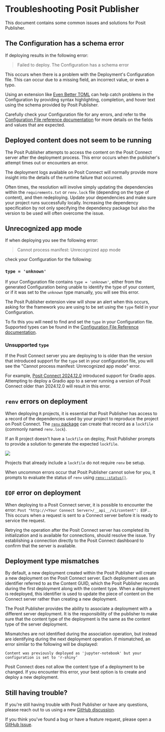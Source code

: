 # Troubleshooting Posit Publisher

This document contains some common issues and solutions for Posit Publisher.

## The Configuration has a schema error

If deploying results in the following error:

> Failed to deploy. The Configuration has a schema error

This occurs when there is a problem with the Deployment's Configuration file.
This can occur due to a missing field, an incorrect value, or even a typo.

Using an extension like [Even Better TOML](https://marketplace.visualstudio.com/items?itemName=tamasfe.even-better-toml)
can help catch problems in the Configuration by providing syntax highlighting,
completion, and hover text using the schema provided by Posit Publisher.

Carefully check your Configuration file for any errors, and refer to the
[Configuration File reference documentation](https://github.com/posit-dev/publisher/blob/main/docs/configuration.md)
for more details on the fields and values that are expected.

## Deployed content does not seem to be running

The Posit Publisher attempts to access the content on the Posit Connect server after
the deployment process. This error occurs when the publisher's attempt times out or
encounters an error.

The deployment logs available on Posit Connect will normally provide more insight into
the details of the runtime failure that occurred.

Often times, the resolution will involve simply updating the dependencies within the
`requirements.txt` or `renv.lock` file (depending on the type of content), and then
redeploying. Update your dependencies and make sure your project runs successfully
locally. Increasing the dependency specification by not only specifying the dependency
package but also the version to be used will often overcome the issue.

## Unrecognized app mode

If when deploying you see the following error:

> Cannot process manifest: Unrecognized app mode

check your Configuration for the following:

### `type = 'unknown'`

If your Configuration file contains `type = 'unknown'`, either from the
generated Configuration being unable to identify the type of your content, or
if it was set to the `unknown` type manually, you will see this error.

The Posit Publisher extension view will show an alert when this occurs, asking
for the framework you are using to be set using the `type` field in your
Configuration.

To fix this you will need to find and set the `type` in your Configuration file.
Supported types can be found in the [Configuration File Reference documentation](https://github.com/posit-dev/publisher/blob/main/docs/configuration.md#type).

### Unsupported `type`

If the Posit Connect server you are deploying to is older than the version that
introduced support for the `type` set in your configuration file, you will see
the "Cannot process manifest: Unrecognized app mode" error.

For example, [Posit Connect 2024.12.0](https://docs.posit.co/connect/news/#posit-connect-2024.12.0-new)
introduced support for Gradio apps. Attempting to deploy a Gradio app to a
server running a version of Posit Connect older than 2024.12.0 will result in
this error.

## `renv` errors on deployment

When deploying `R` projects, it is essential that Posit Publisher has
access to a record of the dependencies used by your project to reproduce
the project on Posit Connect.
The [`renv` package](https://rstudio.github.io/renv/articles/renv.html) can
create that record as a `lockfile` (commonly named `renv.lock`).

If an R project doesn't have a `lockfile` on deploy, Posit Publisher prompts to
provide a solution to generate the expected `lockfile`.

![](https://cdn.posit.co/publisher/assets/img/publisher-renv-setup-notification.png)

Projects that already include a `lockfile` do not require `renv` be setup.

When uncommon errors occur that Posit Publisher cannot solve for you, it
prompts to evaluate the status of `renv` using
[`renv::status()`](https://rstudio.github.io/renv/reference/status.html).

## `EOF` error on deployment

When deploying to a Posit Connect server, it is possible to encounter the error:
`Post "http://<Your Connect Server>/__api__/v1/content": EOF.`. This occurs when
a request is sent to a Connect server before it is ready to service the request.

Retrying the operation after the Posit Connect server has completed its initialization
and is available for connections, should resolve the issue. Try establishing a connection
directly to the Posit Connect dashboard to confirm that the server is available.

## Deployment type mismatches

By default, a new deployment created within the Posit Publisher will create a new
deployment on the Posit Connect server. Each deployment uses an identifier referred to
as the Content GUID, which the Posit Publisher records during the first deployment along
with the content type. When a deployment is redeployed, this identifier is used to update the piece of content
on the Connect server rather than creating a new deployment.

The Posit Publisher provides the ability to associate a deployment with a different
server deployment. It is the responsibility of the publisher to make sure that the
content type of the deployment is the same as the content type of the server deployment.

Mismatches are not identified during the association operation, but instead are identifying
during the next deployment operation. If mismatched, an error similar to the following will
be displayed:

`Content was previously deployed as 'jupyter-notebook' but your configuration is set to 'r-shiny’`

Posit Connect does not allow the content type of a deployment to be changed. If you encounter this
error, your best option is to create and deploy a new deployment.

## Still having trouble?

If you're still having trouble with Posit Publisher or have any questions,
please reach out to us using a new
[GitHub discussion](https://github.com/posit-dev/publisher/discussions).

If you think you've found a bug or have a feature request,
please open a
[GitHub Issue](https://github.com/posit-dev/publisher/issues).
